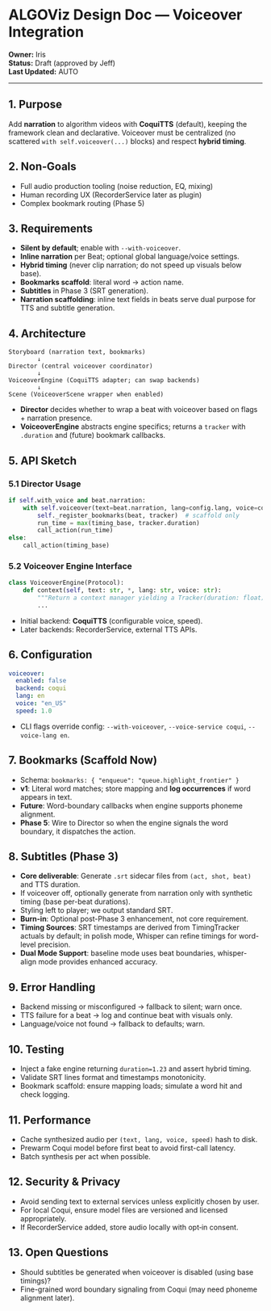 # ALGOViz Design Doc — Voiceover Integration

**Owner:** Iris  
**Status:** Draft (approved by Jeff)  
**Last Updated:** AUTO

---

## 1. Purpose
Add **narration** to algorithm videos with **CoquiTTS** (default), keeping the framework clean and declarative. Voiceover must be centralized (no scattered `with self.voiceover(...)` blocks) and respect **hybrid timing**.

## 2. Non‑Goals
- Full audio production tooling (noise reduction, EQ, mixing)
- Human recording UX (RecorderService later as plugin)
- Complex bookmark routing (Phase 5)

## 3. Requirements
- **Silent by default**; enable with `--with-voiceover`.
- **Inline narration** per Beat; optional global language/voice settings.
- **Hybrid timing** (never clip narration; do not speed up visuals below base).
- **Bookmarks scaffold**: literal word → action name.
- **Subtitles** in Phase 3 (SRT generation).
- **Narration scaffolding**: inline text fields in beats serve dual purpose for TTS and subtitle generation.

## 4. Architecture
```
Storyboard (narration text, bookmarks)
        ↓
Director (central voiceover coordinator)
        ↓
VoiceoverEngine (CoquiTTS adapter; can swap backends)
        ↓
Scene (VoiceoverScene wrapper when enabled)
```
- **Director** decides whether to wrap a beat with voiceover based on flags + narration presence.
- **VoiceoverEngine** abstracts engine specifics; returns a `tracker` with `.duration` and (future) bookmark callbacks.

## 5. API Sketch

### 5.1 Director Usage
```python
if self.with_voice and beat.narration:
    with self.voiceover(text=beat.narration, lang=config.lang, voice=config.voice) as tracker:
        self._register_bookmarks(beat, tracker)  # scaffold only
        run_time = max(timing_base, tracker.duration)
        call_action(run_time)
else:
    call_action(timing_base)
```

### 5.2 Voiceover Engine Interface
```python
class VoiceoverEngine(Protocol):
    def context(self, text: str, *, lang: str, voice: str):
        """Return a context manager yielding a Tracker(duration: float)."""
        ...
```
- Initial backend: **CoquiTTS** (configurable voice, speed).  
- Later backends: RecorderService, external TTS APIs.

## 6. Configuration
```yaml
voiceover:
  enabled: false
  backend: coqui
  lang: en
  voice: "en_US"
  speed: 1.0
```
- CLI flags override config: `--with-voiceover`, `--voice-service coqui`, `--voice-lang en`.

## 7. Bookmarks (Scaffold Now)
- Schema: `bookmarks: { "enqueue": "queue.highlight_frontier" }`  
- **v1**: Literal word matches; store mapping and **log occurrences** if word appears in text.  
- **Future**: Word-boundary callbacks when engine supports phoneme alignment.
- **Phase 5**: Wire to Director so when the engine signals the word boundary, it dispatches the action.

## 8. Subtitles (Phase 3)
- **Core deliverable**: Generate `.srt` sidecar files from `(act, shot, beat)` and TTS duration.  
- If voiceover off, optionally generate from narration only with synthetic timing (base per-beat durations).  
- Styling left to player; we output standard SRT.
- **Burn-in**: Optional post-Phase 3 enhancement, not core requirement.
- **Timing Sources**: SRT timestamps are derived from TimingTracker actuals by default; in polish mode, Whisper can refine timings for word-level precision.
- **Dual Mode Support**: baseline mode uses beat boundaries, whisper-align mode provides enhanced accuracy.

## 9. Error Handling
- Backend missing or misconfigured → fallback to silent; warn once.  
- TTS failure for a beat → log and continue beat with visuals only.  
- Language/voice not found → fallback to defaults; warn.

## 10. Testing
- Inject a fake engine returning `duration=1.23` and assert hybrid timing.  
- Validate SRT lines format and timestamps monotonicity.  
- Bookmark scaffold: ensure mapping loads; simulate a word hit and check logging.

## 11. Performance
- Cache synthesized audio per `(text, lang, voice, speed)` hash to disk.  
- Prewarm Coqui model before first beat to avoid first-call latency.  
- Batch synthesis per act when possible.

## 12. Security & Privacy
- Avoid sending text to external services unless explicitly chosen by user.  
- For local Coqui, ensure model files are versioned and licensed appropriately.  
- If RecorderService added, store audio locally with opt‑in consent.

## 13. Open Questions
- Should subtitles be generated when voiceover is disabled (using base timings)?  
- Fine-grained word boundary signaling from Coqui (may need phoneme alignment later).
